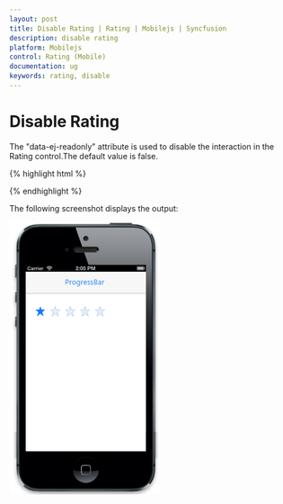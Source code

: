 ```yaml
---
layout: post
title: Disable Rating | Rating | Mobilejs | Syncfusion
description: disable rating
platform: Mobilejs
control: Rating (Mobile)
documentation: ug
keywords: rating, disable
---
```


# Disable Rating

The "data-ej-readonly" attribute is used to disable the interaction in the Rating control.The default value is false.

{% highlight html %}

<div id="rating_sample" data-role="ejmrating" data-ej-readonly="true">

</div> 

{% endhighlight %}

The following screenshot displays the output:                        

![](Disable-Rating_images/Disable-Rating_img1.png)